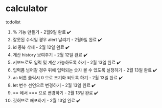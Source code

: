 # calculator

todolist
1. % 기능 만들기 - 2월9일 완료 ✔️
2. 잘못된 수식일 경우 alert 날리기 - 2월9일 완료 ✔️
3. id 중복 삭제 - 2월 12일 완료 ✔️
4. 계산 history 보여주기 - 2월 12일 완료 ✔️
5. 키보드로도 입력 및 계산 가능하도록 하기 - 2월 13일 완료 ✔️
6. 입력폼 넘어갈 경우 뒤에 입력되는 숫자 볼 수 있도록 설정하기 - 2월 13일 완료 ✔️
7. ac 버튼 클릭시 0 으로 초기화 되도록 하기 - 2월 13일 완료 ✔️
8. let 변수 선언으로 변경하기 - 2월 13일 완료 ✔️
9. == 에서 === 으로 변경하기 - 2월 13일 완료 ✔️
10. 깃허브로 배포하기 - 2월 13일 완료 ✔️